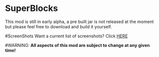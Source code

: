 # SuperBlocks
This mod is still in early alpha, a pre built jar is not released at the moment but please feel free to download and build it yourself.

#ScreenShots
Want a current list of screenshots? Click [HERE](http://mc3.totallyminecraft.com/superblocks/)

#WARNING:
**All aspects of this mod are subject to change at any given time!**
